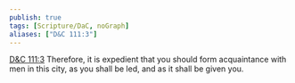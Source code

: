 ```yaml
---
publish: true
tags: [Scripture/DaC, noGraph]
aliases: ["D&C 111:3"]
---
```

[D&C 111:3](https://churchofjesuschrist.org/study/scriptures/dc-testament/dc/111?lang=eng&id=p3#p3) Therefore, it is expedient that you should form acquaintance with men in this city, as you shall be led, and as it shall be given you.
